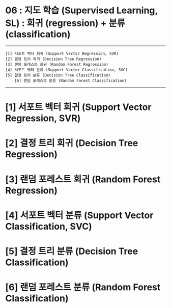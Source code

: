 #  06 : 지도 학습 (Supervised Learning, SL) : 회귀 (regression) + 분류 (classification)

---

	[1] 서포트 벡터 회귀 (Support Vector Regression, SVR)
	[2] 결정 트리 회귀 (Decision Tree Regression)
 	[3] 랜덤 포레스트 회귀 (Random Forest Regression)  
  	[4] 서포트 벡터 분류 (Support Vector Classification, SVC)
   	[5] 결정 트리 분류 (Decision Tree Classification)
    	[6] 랜덤 포레스트 분류 (Random Forest Classification)
	
---  


# [1] 서포트 벡터 회귀 (Support Vector Regression, SVR)

# [2] 결정 트리 회귀 (Decision Tree Regression)

# [3] 랜덤 포레스트 회귀 (Random Forest Regression)  

# [4] 서포트 벡터 분류 (Support Vector Classification, SVC)

# [5] 결정 트리 분류 (Decision Tree Classification)

# [6] 랜덤 포레스트 분류 (Random Forest Classification)
